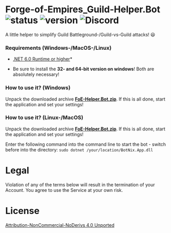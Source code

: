 # Forge-of-Empires_Guild-Helper.Bot ![status](https://badgen.net/badge/Status/Proof/green) ![version](https://badgen.net/badge/Version/2022.1/) ![Discord](https://img.shields.io/discord/365129052832530433.svg?label=BotNix&logo=discord&logoColor=ffffff&color=7389D8&labelColor=6A7EC2)

A little helper to simplify Guild Battleground-/Guild-vs-Guild attacks! :smiley:

### Requirements (Windows-/MacOS-/Linux)

- [.NET 6.0 Runtime or higher](https://dotnet.microsoft.com/download)*

* Be sure to install the **32- and 64-bit version on windows**! Both are absolutely necessary!

### How to use it? (Windows)

Unpack the downloaded archive **[FoE-Helper.Bot.zip](https://github.com/cfHxqA/Forge-of-Empires-Helper.Bot/raw/main/FoE-Helper.Bot.zip)**. If this is all done, start the application and set your settings!

### How to use it? (Linux-/MacOS)

Unpack the downloaded archive **[FoE-Helper.Bot.zip](https://github.com/cfHxqA/Forge-of-Empires-Helper.Bot/raw/main/FoE-Helper.Bot.zip)**. If this is all done, start the application and set your settings!

Enter the following command into the command line to start the bot - switch before into the directory:
`sudo dotnet /your/location/BotNix.App.dll`

# Legal

Violation of any of the terms below will result in the termination of your Account. You agree to use the Service at your own risk.

# License

[Attribution-NonCommercial-NoDerivs 4.0 Unported](https://creativecommons.org/licenses/by-nc-nd/4.0/)